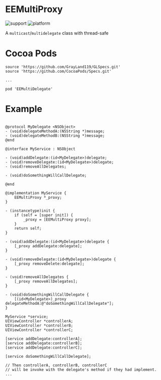 # EEMultiProxy

![support](https://img.shields.io/badge/cocoaPod-0.0.1-green.svg)
![platform](https://img.shields.io/badge/platform-iOS-blue.svg)

A `multicast`/`multidelegate` class with thread-safe

# Cocoa Pods

```
source 'https://github.com/GrayLand119/GLSpecs.git'
source 'https://github.com/CocoaPods/Specs.git'

...

pod 'EEMultiDelegate'
```

# Example

```objc

@protocol MyDelegate <NSObject>
- (void)delegateMethodA:(NSString *)message;
- (void)delegateMethodB:(NSString *)message;
@end

@interface MyService : NSObject

- (void)addDelegate:(id<MyDelegate>)delegate;
- (void)removeDelegate:(id<MyDelegate>)delegate;
- (void)removeAllDelegates;

- (void)doSomethingWillCallDelegate;

@end

@implementation MyService {
    EEMultiProxy *_proxy;
}

- (instancetype)init {
    if (self = [super init]) {
        _proxy = [EEMultiProxy proxy];
    }
    return self;
}

- (void)addDelegate:(id<MyDelegate>)delegate {
    [_proxy addDelegate:delegate];
}

- (void)removeDelegate:(id<MyDelegate>)delegate {
    [_proxy removeDelete:delegate];
}

- (void)removeAllDelegates {
	[_proxy removeAllDelegates];
}

- (void)doSomethingWillCallDelegate {
	[(id<MyDelegate>)_proxy delegateMethodA:@"doSomethingWillCallDelegate"];
}

```

```objc
MyService *service;
UIViewController *controllerA;
UIViewController *controllerB;
UIViewController *controllerC;

[service addDelegate:controllerA];
[service addDelegate:controllerB];
[service addDelegate:controllerC];

[service doSomethingWillCallDelegate];

// Then controllerA, controllerB, controllerC
// will be invoke with the delegate's method if they had implement.
...


```
